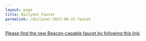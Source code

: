 ```yaml
---
layout: page
title: Dailynet Faucet
permalink: /dailynet-2023-08-15-faucet
---
```


[Please find the new Beacon-capable faucet by following this link](https://faucet.dailynet-2023-08-15.teztnets.xyz).
